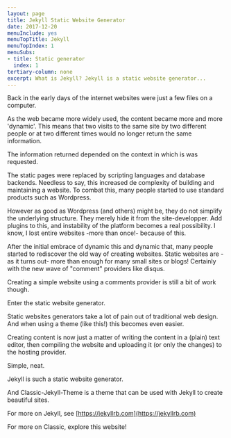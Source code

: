 ```yaml
---
layout: page
title: Jekyll Static Website Generator
date: 2017-12-20
menuInclude: yes
menuTopTitle: Jekyll
menuTopIndex: 1
menuSubs:
- title: Static generator
  index: 1
tertiary-column: none
excerpt: What is Jekyll? Jekyll is a static website generator...
---
```

Back in the early days of the internet websites were just a few files on a computer.

As the web became more widely used, the content became more and more 'dynamic'. This means that two visits to the same site by two different people or at two different times would no longer return the same information.

The information returned depended on the context in which is was requested.

The static pages were replaced by scripting languages and database backends. Needless to say, this increased de complexity of building and maintaining a website. To combat this, many people started to use standard products such as Wordpress.

However as good as Wordpress (and others) might be, they do not simplify the underlying structure. They merely hide it from the site-developper. Add plugins to this, and instability of the platform becomes a real possibility. I know, I lost entire websites -more than once!- because of this.

After the initial embrace of dynamic this and dynamic that, many people started to rediscover the old way of creating websites. Static websites are -as it turns out- more than enough for many small sites or blogs! Certainly with the new wave of "comment" providers like disqus.

Creating a simple website using a comments provider is still a bit of work though.

Enter the static website generator.

Static websites generators take a lot of pain out of traditional web design. And when using a theme (like this!) this becomes even easier.

Creating content is now just a matter of writing the content in a (plain) text editor, then compiling the website and uploading it (or only the changes) to the hosting provider.

Simple, neat.

Jekyll is such a static website generator.

And Classic-Jekyll-Theme is a theme that can be used with Jekyll to create beautiful sites.

For more on Jekyll, see [https://jekyllrb.com](https://jekyllrb.com)

For more on Classic, explore this website!
